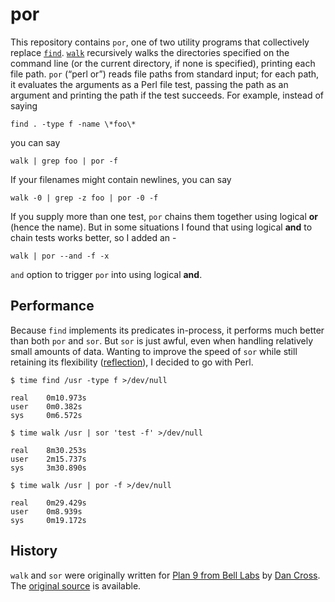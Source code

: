 por
================

This repository contains `por`, one of two utility programs that
collectively replace [`find`][find]. [`walk`][walk] recursively walks the directories
specified on the command line (or the current directory, if none is specified),
printing each file path. `por` (“perl or”) reads file paths from standard
input; for each path, it evaluates the arguments as a Perl file test, passing the
path as an argument and printing the path if the test succeeds.
For example, instead of saying

    find . -type f -name \*foo\*

you can say

    walk | grep foo | por -f

If your filenames might contain newlines, you can say

    walk -0 | grep -z foo | por -0 -f

If you supply more than one test, `por` chains them together using logical **or** (hence the name). 
But in some situations I found that using logical **and** to chain tests works better, so I added an -

    walk | por --and -f -x

`and` option to trigger `por` into using logical **and**.


[find]: https://pubs.opengroup.org/onlinepubs/9699919799/utilities/find.html
[walk]: https://github.com/google/walk

Performance
-----------

Because `find` implements its predicates in-process, it performs much better
than both `por` and `sor`. But `sor` is just awful, even when handling relatively
small amounts of data. Wanting to improve the speed of `sor` while still retaining
its flexibility ([reflection][reflection]), I decided to go with Perl.


    $ time find /usr -type f >/dev/null
    
    real    0m10.973s
    user	0m0.382s
    sys     0m6.572s
    
    $ time walk /usr | sor 'test -f' >/dev/null
    
    real    8m30.253s
    user    2m15.737s
    sys     3m30.890s
    
    $ time walk /usr | por -f >/dev/null
    
    real    0m29.429s
    user	0m8.939s
    sys     0m19.172s
    
[reflection]: https://en.wikipedia.org/wiki/Reflective_programming

History
-------

`walk` and `sor` were originally written for [Plan 9 from Bell Labs][] by
[Dan Cross][]. The [original source][] is available.

[Dan Cross]: http://pub.gajendra.net/about
[Plan 9 from Bell Labs]: https://web.archive.org/web/20170601064029/http://plan9.bell-labs.com/plan9/index.html
[original source]: https://web.archive.org/web/http://plan9.bell-labs.com/sources/contrib/cross/
